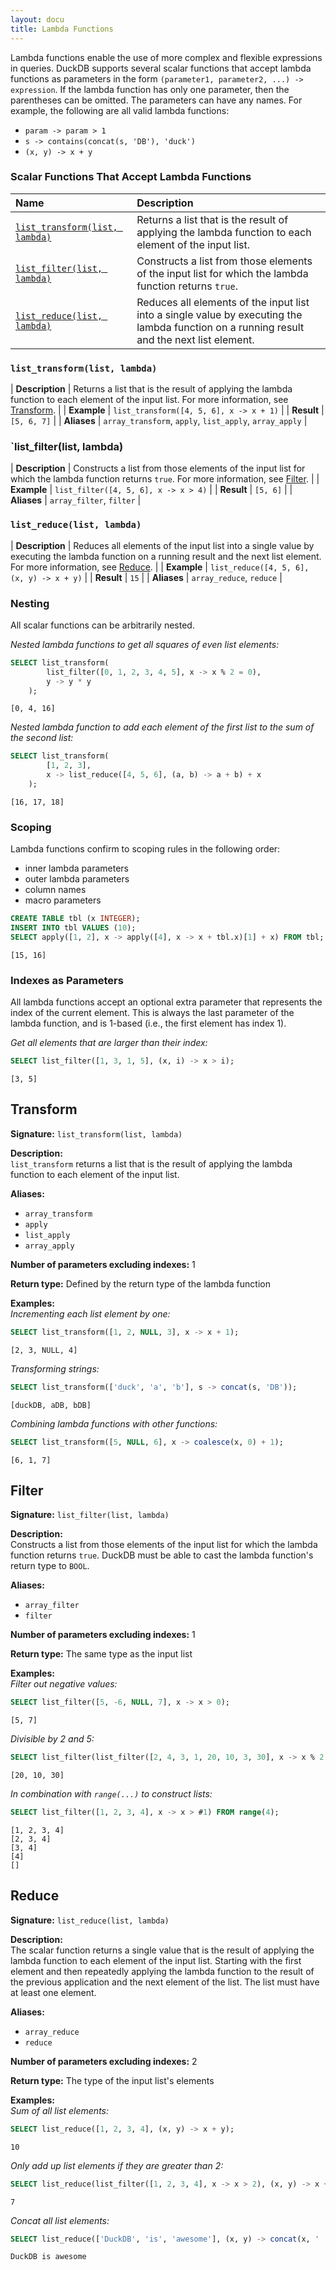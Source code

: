 ```yaml
---
layout: docu
title: Lambda Functions
---
```


Lambda functions enable the use of more complex and flexible expressions in queries.
DuckDB supports several scalar functions that accept lambda functions as parameters
in the form `(parameter1, parameter2, ...) -> expression`.
If the lambda function has only one parameter, then the parentheses can be omitted.
The parameters can have any names.
For example, the following are all valid lambda functions:

* `param -> param > 1`
* `s -> contains(concat(s, 'DB'), 'duck')`
* `(x, y) -> x + y`

### Scalar Functions That Accept Lambda Functions

| Name | Description |
|:--|:-------|
| [`list_transform(list, lambda)`](#list_transformlist-lambda) | Returns a list that is the result of applying the lambda function to each element of the input list. |
| [`list_filter(list, lambda)`](#list_filterlist-lambda) | Constructs a list from those elements of the input list for which the lambda function returns `true`. |
| [`list_reduce(list, lambda)`](#list_reducelist-lambda) | Reduces all elements of the input list into a single value by executing the lambda function on a running result and the next list element. |

### `list_transform(list, lambda)`

<div class="nostroke_table"></div>

| **Description** | Returns a list that is the result of applying the lambda function to each element of the input list. For more information, see [Transform](#transform). |
| **Example** | `list_transform([4, 5, 6], x -> x + 1)` |
| **Result** | `[5, 6, 7]` |
| **Aliases** | `array_transform`, `apply`, `list_apply`, `array_apply` |

### `list_filter(list, lambda)

<div class="nostroke_table"></div>

| **Description** | Constructs a list from those elements of the input list for which the lambda function returns `true`. For more information, see [Filter](#filter). |
| **Example** | `list_filter([4, 5, 6], x -> x > 4)` |
| **Result** | `[5, 6]` |
| **Aliases** | `array_filter`, `filter` |

### `list_reduce(list, lambda)`

<div class="nostroke_table"></div>

| **Description** | Reduces all elements of the input list into a single value by executing the lambda function on a running result and the next list element. For more information, see [Reduce](#reduce). |
| **Example** | `list_reduce([4, 5, 6], (x, y) -> x + y)` |
| **Result** | `15` |
| **Aliases** | `array_reduce`, `reduce` |

### Nesting

All scalar functions can be arbitrarily nested.

_Nested lambda functions to get all squares of even list elements:_

```sql
SELECT list_transform(
        list_filter([0, 1, 2, 3, 4, 5], x -> x % 2 = 0),
        y -> y * y
    );
```

```text
[0, 4, 16]
```

_Nested lambda function to add each element of the first list to the sum of the second list:_

```sql
SELECT list_transform(
        [1, 2, 3],
        x -> list_reduce([4, 5, 6], (a, b) -> a + b) + x
    );
```

```text
[16, 17, 18]
```

### Scoping

Lambda functions confirm to scoping rules in the following order:

* inner lambda parameters
* outer lambda parameters
* column names
* macro parameters

```sql
CREATE TABLE tbl (x INTEGER);
INSERT INTO tbl VALUES (10);
SELECT apply([1, 2], x -> apply([4], x -> x + tbl.x)[1] + x) FROM tbl;
```

```text
[15, 16]
```

### Indexes as Parameters

All lambda functions accept an optional extra parameter that represents the index of the current element.
This is always the last parameter of the lambda function, and is 1-based (i.e., the first element has index 1).

_Get all elements that are larger than their index:_

```sql
SELECT list_filter([1, 3, 1, 5], (x, i) -> x > i);
```

```text
[3, 5]
```

## Transform

**Signature:** `list_transform(list, lambda)`

**Description:**  
`list_transform` returns a list that is the result of applying the lambda function to each element of the input list.

**Aliases:**
* `array_transform`
* `apply`
* `list_apply`
* `array_apply`

**Number of parameters excluding indexes:** 1

**Return type:** Defined by the return type of the lambda function

**Examples:**  
_Incrementing each list element by one:_

```sql
SELECT list_transform([1, 2, NULL, 3], x -> x + 1);
```

```text
[2, 3, NULL, 4]
```

_Transforming strings:_

```sql
SELECT list_transform(['duck', 'a', 'b'], s -> concat(s, 'DB'));
```

```text
[duckDB, aDB, bDB]
```

_Combining lambda functions with other functions:_

```sql
SELECT list_transform([5, NULL, 6], x -> coalesce(x, 0) + 1);
```

```text
[6, 1, 7]
```

## Filter

**Signature:** `list_filter(list, lambda)`

**Description:**  
Constructs a list from those elements of the input list for which the lambda function returns `true`.
DuckDB must be able to cast the lambda function's return type to `BOOL`.

**Aliases:**  
* `array_filter`
* `filter`

**Number of parameters excluding indexes:** 1

**Return type:** The same type as the input list

**Examples:**  
_Filter out negative values:_

```sql
SELECT list_filter([5, -6, NULL, 7], x -> x > 0);
```

```text
[5, 7]
```

_Divisible by 2 and 5:_

```sql
SELECT list_filter(list_filter([2, 4, 3, 1, 20, 10, 3, 30], x -> x % 2 == 0), y -> y % 5 == 0);
```

```text
[20, 10, 30]
```

_In combination with `range(...)` to construct lists:_

```sql
SELECT list_filter([1, 2, 3, 4], x -> x > #1) FROM range(4);
```

```text
[1, 2, 3, 4]
[2, 3, 4]
[3, 4]
[4]
[]
```

## Reduce

**Signature:** `list_reduce(list, lambda)`

**Description:**  
The scalar function returns a single value
that is the result of applying the lambda function to each element of the input list.
Starting with the first element
and then repeatedly applying the lambda function to the result of the previous application and the next element of the list.
The list must have at least one element.

**Aliases:**  
* `array_reduce`
* `reduce`

**Number of parameters excluding indexes:** 2

**Return type:** The type of the input list's elements

**Examples:**  
_Sum of all list elements:_

```sql
SELECT list_reduce([1, 2, 3, 4], (x, y) -> x + y);
```

```text
10
```

_Only add up list elements if they are greater than 2:_

```sql
SELECT list_reduce(list_filter([1, 2, 3, 4], x -> x > 2), (x, y) -> x + y);
```

```text
7
```

_Concat all list elements:_

```sql
SELECT list_reduce(['DuckDB', 'is', 'awesome'], (x, y) -> concat(x, ' ', y));
```

```text
DuckDB is awesome
```
